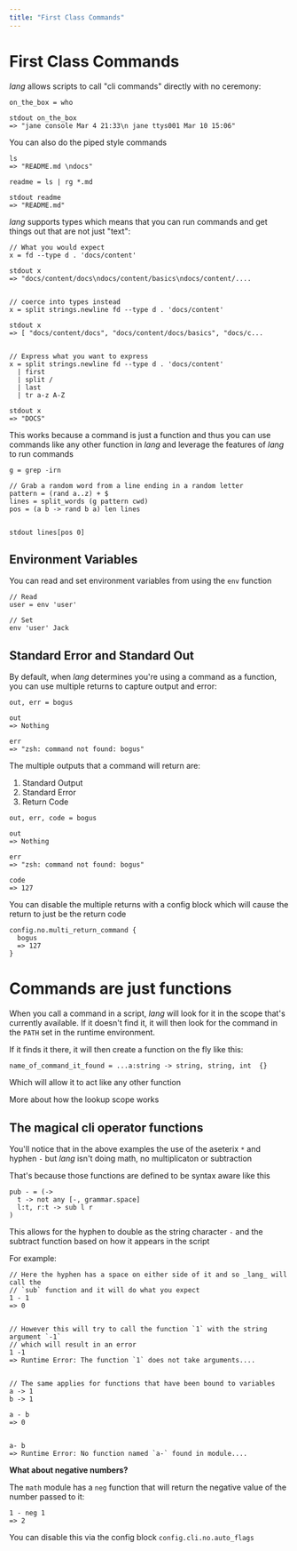 ```yaml
---
title: "First Class Commands"
---
```


# First Class Commands

_lang_ allows scripts to call "cli commands" directly with no ceremony:

```
on_the_box = who

stdout on_the_box
=> "jane console Mar 4 21:33\n jane ttys001 Mar 10 15:06"
```

You can also do the piped style commands

```
ls
=> "README.md \ndocs"

readme = ls | rg *.md

stdout readme
=> "README.md"
```

_lang_ supports types which means that you can run commands and get things out that are not just "text":

```
// What you would expect
x = fd --type d . 'docs/content'

stdout x
=> "docs/content/docs\ndocs/content/basics\ndocs/content/....


// coerce into types instead
x = split strings.newline fd --type d . 'docs/content'

stdout x
=> [ "docs/content/docs", "docs/content/docs/basics", "docs/c...


// Express what you want to express
x = split strings.newline fd --type d . 'docs/content'
  | first
  | split /
  | last
  | tr a-z A-Z

stdout x
=> "DOCS"
```

This works because a command is just a function and thus you can use commands
like any other function in _lang_ and leverage the features of _lang_ to run
commands


```
g = grep -irn

// Grab a random word from a line ending in a random letter
pattern = (rand a..z) + $
lines = split_words (g pattern cwd)
pos = (a b -> rand b a) len lines


stdout lines[pos 0]
```

## Environment Variables

You can read and set environment variables from using the `env` function

```
// Read
user = env 'user'

// Set
env 'user' Jack
```

## Standard Error and Standard Out

By default, when _lang_ determines you're using a command as a function, you
can use <a>multiple returns</a> to capture output and error:

```
out, err = bogus

out
=> Nothing

err
=> "zsh: command not found: bogus"
```

The multiple outputs that a command will return are:

1. Standard Output
2. Standard Error
3. Return Code

```
out, err, code = bogus

out
=> Nothing

err
=> "zsh: command not found: bogus"

code
=> 127
```



You can disable the multiple returns with a config block which will
cause the return to just be the return code

```
config.no.multi_return_command { 
  bogus
  => 127
}
```

# Commands are just functions

When you call a command in a script, _lang_ will look for it in the scope
that's currently available. If it doesn't find it, it will then look for the
command in the `PATH` set in the runtime environment.

If it finds it there, it will then create a function on the fly like this:

```
name_of_command_it_found = ...a:string -> string, string, int  {}
```

Which will allow it to act like any other function

More about how the <a> lookup scope</a> works

## The magical cli operator functions 

You'll notice that in the above examples the use of the aseterix `*` and hyphen
`-` but _lang_ isn't doing math, no multiplicaton or subtraction

That's because those functions are defined to be syntax aware like this

```
pub - = (->
  t -> not any [-, grammar.space]
  l:t, r:t -> sub l r
)
```

This allows for the hyphen to double as the string character `-` and the
subtract function based on how it appears in the script

For example:

```
// Here the hyphen has a space on either side of it and so _lang_ will call the
// `sub` function and it will do what you expect
1 - 1
=> 0


// However this will try to call the function `1` with the string argument `-1`
// which will result in an error
1 -1
=> Runtime Error: The function `1` does not take arguments....


// The same applies for functions that have been bound to variables
a -> 1
b -> 1

a - b
=> 0


a- b
=> Runtime Error: No function named `a-` found in module....
```

**What about negative numbers?**

The `math` module has a `neg` function that will return the negative
value of the number passed to it:

```
1 - neg 1
=> 2
```

You can disable this via the config block `config.cli.no.auto_flags`
